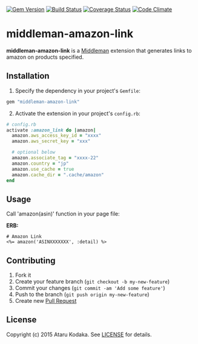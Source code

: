 [![Gem Version](http://img.shields.io/gem/v/middleman-amazon-link.svg?style=flat)](gem)
[![Build Status](https://travis-ci.org/atarukodaka/middleman-amazon-link.svg)](https://travis-ci.org/atarukodaka/middleman-amazon-link)
[![Coverage Status](https://coveralls.io/repos/atarukodaka/middleman-amazon-link/badge.svg)](https://coveralls.io/r/atarukodaka/middleman-amazon-link)
[![Code Climate](https://codeclimate.com/github/atarukodaka/middleman-amazon-link/badges/gpa.svg)](https://codeclimate.com/github/atarukodaka/middleman-amazon-link)


# middleman-amazon-link


**middleman-amazon-link** is a [Middleman](http://middlemanapp.com)
extension that generates links to amazon on products specified.


## Installation


1. Specify the dependency in your project's `Gemfile`:

  ```ruby
  gem "middleman-amazon-link"
  ```

2. Activate the extension in your project's `config.rb`:

  ```ruby
  # config.rb
  activate :amazon_link do |amazon|
    amazon.aws_access_key_id = "xxxx"
    amazon.aws_secret_key = "xxx"

    # optional below
    amazon.associate_tag = "xxxx-22"
    amazon.country = "jp"
    amazon.use_cache = true
    amazon.cache_dir = ".cache/amazon"
  end
  ```

## Usage

Call 'amazon(asin)' function in your page file:

  **ERB:**

  ```erb
  # Amazon Link
  <%= amazon('ASINXXXXXXX', :detail) %>
  ```


## Contributing

1. Fork it
2. Create your feature branch (`git checkout -b my-new-feature`)
3. Commit your changes (`git commit -am 'Add some feature'`)
4. Push to the branch (`git push origin my-new-feature`)
5. Create new [Pull Request](../../pull/new/master)

## License

Copyright (c) 2015 Ataru Kodaka. See [LICENSE](./LICENSE) for details.
